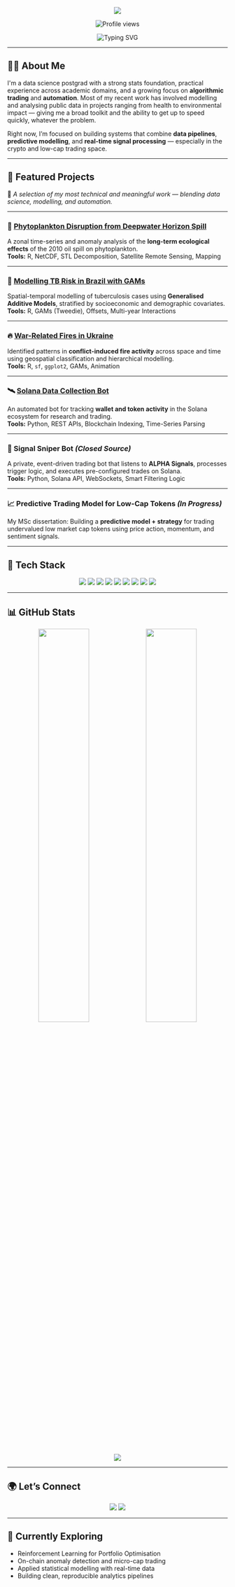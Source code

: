 <p align="center">
  <img src="https://capsule-render.vercel.app/api?type=waving&color=gradient&height=200&section=header&text=Hi,%20I'm%20James%20Lewis&fontSize=40" />
</p>

<p align="center">
  <img src="https://komarev.com/ghpvc/?username=KetchupJL&label=Profile%20views&color=0e75b6&style=flat" alt="Profile views" />
</p>

<p align="center">
  <img src="https://readme-typing-svg.demolab.com?font=JetBrains+Mono&size=20&duration=3000&pause=1000&center=true&vCenter=true&width=520&lines=Data+Scientist+%7C+Applied+Statistics;Solana+Dev+%7C+Signal+Sniper+Bot+Builder;Projects+with+Purpose+%7C+Real-Time+Systems;Let%E2%80%99s+build+something+great." alt="Typing SVG" />
</p>

---

## 👨‍💻 About Me

I'm a data science postgrad with a strong stats foundation, practical experience across academic domains, and a growing focus on **algorithmic trading** and **automation**. Most of my recent work has involved modelling and analysing public data in projects ranging from health to environmental impact — giving me a broad toolkit and the ability to get up to speed quickly, whatever the problem.

Right now, I’m focused on building systems that combine **data pipelines**, **predictive modelling**, and **real-time signal processing** — especially in the crypto and low-cap trading space.

---

## 🚀 Featured Projects

📌 *A selection of my most technical and meaningful work — blending data science, modelling, and automation.*

---

### 🌊 [Phytoplankton Disruption from Deepwater Horizon Spill](https://github.com/KetchupJL/university-projects/tree/main/Communicating%20Data)  
A zonal time-series and anomaly analysis of the **long-term ecological effects** of the 2010 oil spill on phytoplankton.  
**Tools:** R, NetCDF, STL Decomposition, Satellite Remote Sensing, Mapping

---

### 🦠 [Modelling TB Risk in Brazil with GAMs](https://github.com/KetchupJL/university-projects/tree/main/Advanced%20Topics%20In%20Statistics)  
Spatial-temporal modelling of tuberculosis cases using **Generalised Additive Models**, stratified by socioeconomic and demographic covariates.  
**Tools:** R, GAMs (Tweedie), Offsets, Multi-year Interactions

---

### 🔥 [War-Related Fires in Ukraine](https://github.com/KetchupJL/university-projects/tree/main/Ukraine%20War-Fire%20Project)  
Identified patterns in **conflict-induced fire activity** across space and time using geospatial classification and hierarchical modelling.  
**Tools:** R, `sf`, `ggplot2`, GAMs, Animation

---

### 🛰️ [Solana Data Collection Bot](https://github.com/KetchupJL/Solana-Bot)  
An automated bot for tracking **wallet and token activity** in the Solana ecosystem for research and trading.  
**Tools:** Python, REST APIs, Blockchain Indexing, Time-Series Parsing

---

### 🤖 Signal Sniper Bot *(Closed Source)*  
A private, event-driven trading bot that listens to **ALPHA Signals**, processes trigger logic, and executes pre-configured trades on Solana.  
**Tools:** Python, Solana API, WebSockets, Smart Filtering Logic

---

### 📈 Predictive Trading Model for Low-Cap Tokens *(In Progress)*  
My MSc dissertation: Building a **predictive model + strategy** for trading undervalued low market cap tokens using price action, momentum, and sentiment signals.

---

## 🧰 Tech Stack

<p align="center">
  <img src="https://img.shields.io/badge/Python-3776AB?style=for-the-badge&logo=python&logoColor=white"/>
  <img src="https://img.shields.io/badge/R-276DC3?style=for-the-badge&logo=r&logoColor=white"/>
  <img src="https://img.shields.io/badge/SQL-336791?style=for-the-badge&logo=mysql&logoColor=white"/>
  <img src="https://img.shields.io/badge/Jupyter-F37626?style=for-the-badge&logo=jupyter&logoColor=white"/>
  <img src="https://img.shields.io/badge/RStudio-75AADB?style=for-the-badge&logo=rstudio&logoColor=white"/>
  <img src="https://img.shields.io/badge/Pandas-150458?style=for-the-badge&logo=pandas&logoColor=white"/>
  <img src="https://img.shields.io/badge/Numpy-013243?style=for-the-badge&logo=numpy&logoColor=white"/>
  <img src="https://img.shields.io/badge/Plotly-3F4F75?style=for-the-badge&logo=plotly&logoColor=white"/>
  <img src="https://img.shields.io/badge/Streamlit-FF4B4B?style=for-the-badge&logo=streamlit&logoColor=white"/>
</p>

---

## 📊 GitHub Stats

<p align="center">
  <img src="https://github-readme-stats.vercel.app/api?username=KetchupJL&show_icons=true&theme=tokyonight" width="48%" />
  <img src="https://github-readme-stats.vercel.app/api/top-langs/?username=KetchupJL&layout=compact&theme=tokyonight" width="48%" />
</p>

<p align="center">
  <img src="https://github-readme-streak-stats.herokuapp.com/?user=KetchupJL&theme=tokyonight" />
</p>

---

## 🌍 Let’s Connect

<p align="center">
  <a href="mailto:james066lewis@gmail.com"><img src="https://img.shields.io/badge/Email-D14836?style=for-the-badge&logo=gmail&logoColor=white"/></a>
  <a href="https://www.linkedin.com/in/james-lewis3/" target="_blank"><img src="https://img.shields.io/badge/LinkedIn-0A66C2?style=for-the-badge&logo=linkedin&logoColor=white"/></a>
</p>

---

## 🧠 Currently Exploring

- Reinforcement Learning for Portfolio Optimisation  
- On-chain anomaly detection and micro-cap trading  
- Applied statistical modelling with real-time data  
- Building clean, reproducible analytics pipelines

